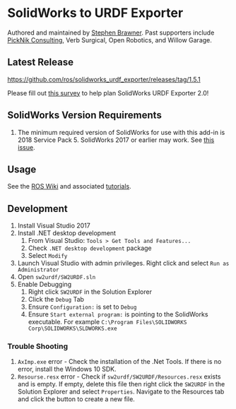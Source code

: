 # SolidWorks to URDF Exporter

Authored and maintained by [Stephen Brawner](brawner@gmail.com). Past supporters include [PickNik Consulting](https://picknik.ai), Verb Surgical, Open Robotics, and Willow Garage. 

## Latest Release
https://github.com/ros/solidworks_urdf_exporter/releases/tag/1.5.1

Please fill out [this survey](https://forms.gle/iZ9Sy6hPRD5qNqqg9) to help plan SolidWorks URDF Exporter 2.0!

## SolidWorks Version Requirements

1. The minimum required version of SolidWorks for use with this add-in is 2018 Service Pack 5. SolidWorks 2017 or earlier may work. See [this issue](https://github.com/ros/solidworks_urdf_exporter/issues/73).

## Usage

See the [ROS Wiki](http://wiki.ros.org/sw_urdf_exporter) and associated [tutorials](http://wiki.ros.org/sw_urdf_exporter/Tutorials).

## Development

1. Install Visual Studio 2017
1. Install .NET desktop development
    1. From Visual Studio: `Tools > Get Tools and Features...`
    1. Check `.NET desktop development` package
    1. Select `Modify`
1. Launch Visual Studio with admin privileges. Right click and select `Run as Administrator`
1. Open `sw2urdf/SW2URDF.sln`  
1. Enable Debugging
    1. Right click `SW2URDF` in the Solution Explorer
    1. Click the `Debug` Tab
    1. Ensure `Configuration:` is set to `Debug`
    1. Ensure `Start external program:` is pointing to the SolidWorks executable. For example `C:\Program Files\SOLIDWORKS Corp\SOLIDWORKS\SLDWORKS.exe`

### Trouble Shooting

1. `AxImp.exe` error - Check the installation of the .Net Tools. If there is no error, install the Windows 10 SDK.
1. `Resourse.resx` error - Check if `sw2urdf/SW2URDF/Resources.resx` exists and is empty. If empty, delete this file then right click the `SW2URDF` in the Solution Explorer and select `Properties`. Navigate to the Resources tab and click the button to create a new file.
